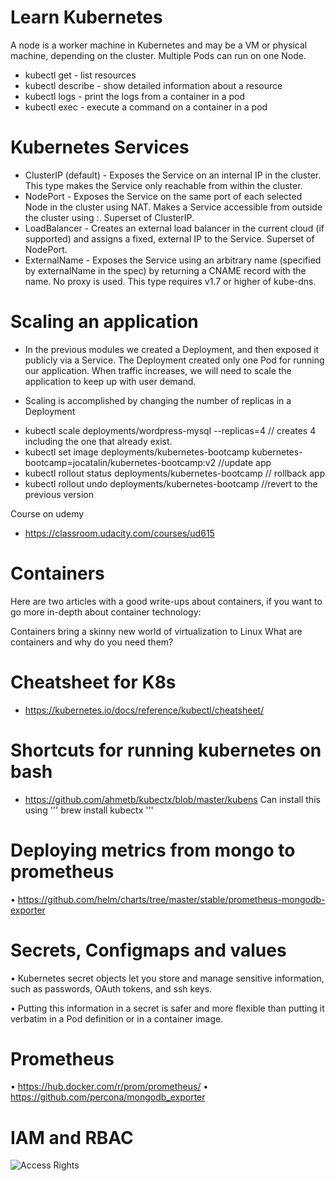# Learn Kubernetes

A node is a worker machine in Kubernetes and may be a VM or physical machine, depending on the cluster. 
Multiple Pods can run on one Node.

* kubectl get - list resources
* kubectl describe - show detailed information about a resource
* kubectl logs - print the logs from a container in a pod
* kubectl exec - execute a command on a container in a pod

# Kubernetes Services

* ClusterIP (default) - Exposes the Service on an internal IP in the cluster. This type makes the Service only reachable from within the cluster.
* NodePort - Exposes the Service on the same port of each selected Node in the cluster using NAT. Makes a Service accessible from outside the cluster using <NodeIP>:<NodePort>. Superset of ClusterIP.
* LoadBalancer - Creates an external load balancer in the current cloud (if supported) and assigns a fixed, external IP to the Service. Superset of NodePort.
* ExternalName - Exposes the Service using an arbitrary name (specified by externalName in the spec) by returning a CNAME record with the name. No proxy is used. This type requires v1.7 or higher of kube-dns.

# Scaling an application
* In the previous modules we created a Deployment, and then exposed it publicly via a Service. The Deployment created only one Pod for running our application. 
When traffic increases, we will need to scale the application to keep up with user demand.

* Scaling is accomplished by changing the number of replicas in a Deployment
-  kubectl scale deployments/wordpress-mysql --replicas=4 // creates 4 including the one that already exist.
-  kubectl set image deployments/kubernetes-bootcamp kubernetes-bootcamp=jocatalin/kubernetes-bootcamp:v2 //update app
-  kubectl rollout status deployments/kubernetes-bootcamp // rollback app
-  kubectl rollout undo deployments/kubernetes-bootcamp //revert to the previous version 


Course on udemy
* https://classroom.udacity.com/courses/ud615

# Containers
Here are two articles with a good write-ups about containers, if you want to go more in-depth about container technology:

Containers bring a skinny new world of virtualization to Linux
What are containers and why do you need them?

# Cheatsheet for K8s
* https://kubernetes.io/docs/reference/kubectl/cheatsheet/

#  Shortcuts for running kubernetes on bash

* https://github.com/ahmetb/kubectx/blob/master/kubens
Can install this using ''' brew install kubectx '''

# Deploying metrics from mongo to prometheus 
• https://github.com/helm/charts/tree/master/stable/prometheus-mongodb-exporter

# Secrets, Configmaps and values
• Kubernetes secret objects let you store and manage sensitive information, such as passwords, OAuth tokens, and ssh keys.

• Putting this information in a secret is safer and more flexible than putting it verbatim in a Pod definition or in a container image.
# Prometheus
• https://hub.docker.com/r/prom/prometheus/
• https://github.com/percona/mongodb_exporter

# IAM and RBAC

![Access Rights](https://miro.medium.com/max/1088/1*_XD1aE2-NIcRPF7S1fFBwg.png)

